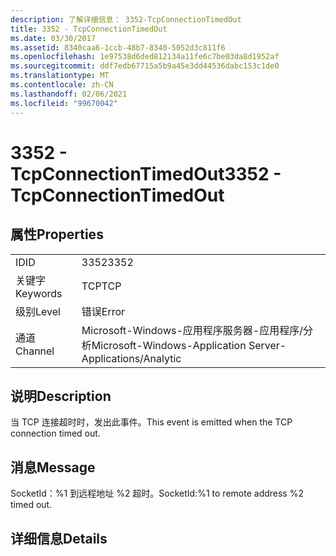 ```yaml
---
description: 了解详细信息： 3352-TcpConnectionTimedOut
title: 3352 - TcpConnectionTimedOut
ms.date: 03/30/2017
ms.assetid: 8340caa6-1ccb-48b7-8340-5052d3c811f6
ms.openlocfilehash: 1e97538d6ded812134a11fe6c7be03da8d1952af
ms.sourcegitcommit: ddf7edb67715a5b9a45e3dd44536dabc153c1de0
ms.translationtype: MT
ms.contentlocale: zh-CN
ms.lasthandoff: 02/06/2021
ms.locfileid: "99670042"
---
```

# <a name="3352---tcpconnectiontimedout"></a><span data-ttu-id="35ef4-103">3352 - TcpConnectionTimedOut</span><span class="sxs-lookup"><span data-stu-id="35ef4-103">3352 - TcpConnectionTimedOut</span></span>

## <a name="properties"></a><span data-ttu-id="35ef4-104">属性</span><span class="sxs-lookup"><span data-stu-id="35ef4-104">Properties</span></span>  
  
|||  
|-|-|  
|<span data-ttu-id="35ef4-105">ID</span><span class="sxs-lookup"><span data-stu-id="35ef4-105">ID</span></span>|<span data-ttu-id="35ef4-106">3352</span><span class="sxs-lookup"><span data-stu-id="35ef4-106">3352</span></span>|  
|<span data-ttu-id="35ef4-107">关键字</span><span class="sxs-lookup"><span data-stu-id="35ef4-107">Keywords</span></span>|<span data-ttu-id="35ef4-108">TCP</span><span class="sxs-lookup"><span data-stu-id="35ef4-108">TCP</span></span>|  
|<span data-ttu-id="35ef4-109">级别</span><span class="sxs-lookup"><span data-stu-id="35ef4-109">Level</span></span>|<span data-ttu-id="35ef4-110">错误</span><span class="sxs-lookup"><span data-stu-id="35ef4-110">Error</span></span>|  
|<span data-ttu-id="35ef4-111">通道</span><span class="sxs-lookup"><span data-stu-id="35ef4-111">Channel</span></span>|<span data-ttu-id="35ef4-112">Microsoft-Windows-应用程序服务器-应用程序/分析</span><span class="sxs-lookup"><span data-stu-id="35ef4-112">Microsoft-Windows-Application Server-Applications/Analytic</span></span>|  
  
## <a name="description"></a><span data-ttu-id="35ef4-113">说明</span><span class="sxs-lookup"><span data-stu-id="35ef4-113">Description</span></span>  

 <span data-ttu-id="35ef4-114">当 TCP 连接超时时，发出此事件。</span><span class="sxs-lookup"><span data-stu-id="35ef4-114">This event is emitted when the TCP connection timed out.</span></span>  
  
## <a name="message"></a><span data-ttu-id="35ef4-115">消息</span><span class="sxs-lookup"><span data-stu-id="35ef4-115">Message</span></span>  

 <span data-ttu-id="35ef4-116">SocketId：%1 到远程地址 %2 超时。</span><span class="sxs-lookup"><span data-stu-id="35ef4-116">SocketId:%1 to remote address %2 timed out.</span></span>  
  
## <a name="details"></a><span data-ttu-id="35ef4-117">详细信息</span><span class="sxs-lookup"><span data-stu-id="35ef4-117">Details</span></span>

